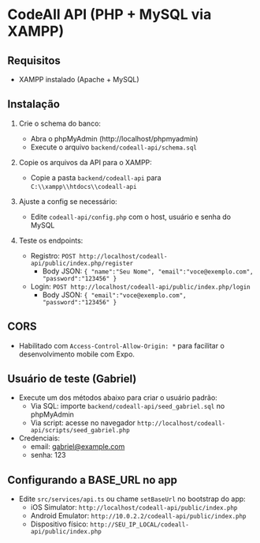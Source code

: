 # CodeAll API (PHP + MySQL via XAMPP)

## Requisitos
- XAMPP instalado (Apache + MySQL)

## Instalação
1. Crie o schema do banco:
   - Abra o phpMyAdmin (http://localhost/phpmyadmin)
   - Execute o arquivo `backend/codeall-api/schema.sql`

2. Copie os arquivos da API para o XAMPP:
   - Copie a pasta `backend/codeall-api` para `C:\\xampp\\htdocs\\codeall-api`

3. Ajuste a config se necessário:
   - Edite `codeall-api/config.php` com o host, usuário e senha do MySQL

4. Teste os endpoints:
   - Registro: `POST http://localhost/codeall-api/public/index.php/register`
     - Body JSON: `{ "name":"Seu Nome", "email":"voce@exemplo.com", "password":"123456" }`
   - Login: `POST http://localhost/codeall-api/public/index.php/login`
     - Body JSON: `{ "email":"voce@exemplo.com", "password":"123456" }`

## CORS
- Habilitado com `Access-Control-Allow-Origin: *` para facilitar o desenvolvimento mobile com Expo.

## Usuário de teste (Gabriel)
- Execute um dos métodos abaixo para criar o usuário padrão:
   - Via SQL: importe `backend/codeall-api/seed_gabriel.sql` no phpMyAdmin
   - Via script: acesse no navegador `http://localhost/codeall-api/scripts/seed_gabriel.php`
- Credenciais:
   - email: gabriel@example.com
   - senha: 123

## Configurando a BASE_URL no app
- Edite `src/services/api.ts` ou chame `setBaseUrl` no bootstrap do app:
   - iOS Simulator: `http://localhost/codeall-api/public/index.php`
   - Android Emulator: `http://10.0.2.2/codeall-api/public/index.php`
   - Dispositivo físico: `http://SEU_IP_LOCAL/codeall-api/public/index.php`

